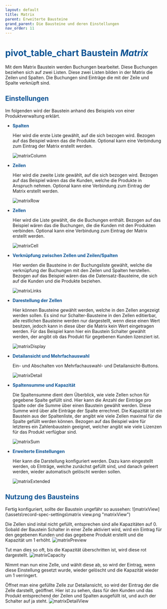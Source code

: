 ```yaml
---
layout: default
title: Matrix
parent: Erweiterte Bausteine
grand_parent: Die Bausteine und deren Einstellungen
nav_order: 11
---
```


# <span style="color:#0b5394"><span class="material-icons">pivot_table_chart</span> **Baustein *Matrix***</span>

Mit dem Matrix Baustein werden Buchungen bearbeitet. Diese Buchungen beziehen sich auf zwei Listen. Diese zwei Listen bilden in der Matrix die Zeilen und Spalten. Die Buchungen sind Einträge die mit der Zeile und Spalte verknüpft sind.

## <span style="color:#0b5394">Einstellungen</span>

Im folgenden wird der Baustein anhand des Beispiels von einer Produktverwaltung erklärt.

- <span style="color:#0b5394">**Spalten**</span>

  Hier wird die erste Liste gewählt, auf die sich bezogen wird. Bezogen auf das Beispiel wären das die Produkte.
  Optional kann eine Verbindung zum Eintrag der Matrix erstellt werden.

  ![matrixColumn](\assets\record-spec-settings\matrixSpalten.png "matrixColumn")
- <span style="color:#0b5394">**Zeilen**</span>

  Hier wird die zweite Liste gewählt, auf die sich bezogen wird. Bezogen auf das Beispiel wären das die Kunden, welche die Produkte in Anspruch nehmen.
  Optional kann eine Verbindung zum Eintrag der Matrix erstellt werden.

  ![matrixRow](\assets\record-spec-settings\matrixZeilen.png "matrixRow")
- <span style="color:#0b5394">**Zellen**</span>

  Hier wird die Liste gewählt, die die Buchungen enthält. Bezogen auf das Beispiel wären das die Buchungen, die die Kunden mit den Produkten verbinden.
  Optional kann eine Verbindung zum Eintrag der Matrix erstellt werden.

  ![matrixCell](\assets\record-spec-settings\matrixZellen.png "matrixCell")
- <span style="color:#0b5394">**Verknüpfung zwischen Zellen und Zeilen/Spalten**</span>

  Hier werden die Bausteine in der Buchungsliste gewählt, welche die verknüpfung der Buchungen mit den Zeilen und Spalten herstellen. 
  Bezogen auf das Beispiel wären das die Datensatz-Bausteine, die sich auf die Kunden und die Produkte beziehen.

  ![matrixLinks](\assets\record-spec-settings\matrixLinks.png "matrixLinks")
- <span style="color:#0b5394">**Darestellung der Zellen**</span>

  Hier können Bausteine gewählt werden, welche in den Zellen angezeigt werden sollen.
  Es sind nur Schalter-Bausteine in den Zellen editierbar, alle restlichen Bausteine werden nur dargestellt, wenn diese einen Wert besitzen,
  jedoch kann in diese über die Matrix kein Wert eingetragen werden.
  Für das Beispiel kann hier ein Baustein Schalter gewählt werden, der angibt ob das Produkt für gegebenen Kunden lizenziert ist.

  ![matrixDisplay](\assets\record-spec-settings\matrixDisplay.png "matrixDisplay")
- <span style="color:#0b5394">**Detailansicht und Mehrfachauswahl**</span>

  Ein- und Abschalten von Mehrfachauswahl- und Detailansicht-Buttons.

  ![matrixDetail](\assets\record-spec-settings\matrixDetail.png "matrixDetail")
- <span style="color:#0b5394">**Spaltensumme und Kapazität**</span>

  Die Spaltensumme dient dem Überblick, wie viele Zellen schon für gegebene Spalte gefüllt sind. Hier kann die Anzahl der Einträge pro Spalte 
  oder die Summe über einen Baustein gewählt werden. Diese Summe wird über alle Einträge der Spalte errechnet.
  Die Kapazität ist ein Baustein aus der Spaltenliste, der angibt wie viele Zellen maximal für die Spalte gefüllt werden können.
  Bezogen auf das Beispiel wäre für letzteres ein Zahlenbaustein geeignet, welcher angibt wie viele Lizenzen für das Produkt verfügbar sind.

  ![matrixSum](\assets\record-spec-settings\matrixSum.png "matrixSum")
- <span style="color:#0b5394">**Erweiterte Einstellungen**</span>

  Hier kann die Darstellung konfiguriert werden.
  Dazu kann eingestellt werden, ob EInträge, welche zunächst gefüllt sind, und danach geleert werden, wieder automatisch gelöscht werden sollen.

  ![matrixExtended](\assets\record-spec-settings\matrixExtended.png "matrixExtended")

## <span style="color:#0b5394">Nutzung des Bausteins</span>

Fertig konfiguriert, sollte der Baustein ungefähr so aussehen:
![matrixView](\assets\record-spec-settings\matrix view.png "matrixView")

Die Zellen sind inital nicht gefüllt, entsprechen sind alle Kapazitäten auf 0.
Sobald der Baustein Schalter in einer Zelle aktiviert wird, wird ein Eintrag für den gegebenen Kunden und das gegebene Produkt erstellt und die Kapazität um 1 erhöht.
![matrixPreview](\assets\record-spec-settings\matrixPreview.png "matrixPreview")

Tut man dies so oft, bis die Kapazität überschritten ist, wird diese rot dargestellt.
![matrixCapacity](\assets\record-spec-settings\matrixOverflow.png "matrixCapacity")

Nimmt man nun eine Zelle, und wählt diese ab, so wird der Eintrag, wenn diese Einstellung gesetzt wurde, wieder gelöscht und die Kapazität wieder um 1 verringert.

Öffnet man eine gefüllte Zelle zur Detailansicht, so wird der Eintrag der die Zelle darstellt, geöffnet.
Hier ist zu sehen, dass für den Kunden und das Produkt entsprechend der Zeilen und Spalten ausgefüllt ist, 
und auch der Schalter auf ja steht.
![matrixDetailView](\assets\record-spec-settings\matrixPopup.png "matrixDetailView")
